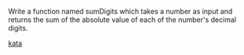 Write a function named sumDigits which takes a number as input and returns the sum of the absolute value of each of the number's decimal digits.

[kata](https://www.codewars.com/kata/52f3149496de55aded000410/train/javascript)
